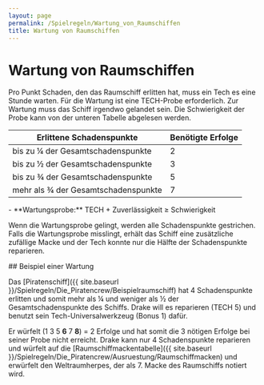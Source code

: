 ```yaml
---
layout: page
permalink: /Spielregeln/Wartung_von_Raumschiffen
title: Wartung von Raumschiffen
---
```


# Wartung von Raumschiffen

Pro Punkt Schaden, den das Raumschiff erlitten hat, muss ein Tech es eine Stunde warten. Für die Wartung ist eine TECH-Probe erforderlich. Zur Wartung muss das Schiff irgendwo gelandet sein. Die Schwierigkeit der Probe kann von der unteren Tabelle abgelesen werden.

<table>
<thead>
<tr><th>Erlittene Schadenspunkte</th><th>Benötigte Erfolge</th></tr>
</thead>
<tbody>
<tr><td>bis zu &frac14; der Gesamtschadenspunkte</td><td>2</td></tr>
<tr><td>bis zu &frac12; der Gesamtschadenspunkte</td><td>3</td></tr>
<tr><td>bis zu &frac34; der Gesamtschadenspunkte</td><td>5</td></tr>
<tr><td>mehr als &frac34; der Gesamtschadenspunkte</td><td>7</td></tr>
</tbody>
</table>
- **Wartungsprobe:** TECH + Zuverlässigkeit &ge; Schwierigkeit

Wenn die Wartungsprobe gelingt, werden alle Schadenspunkte gestrichen. Falls die Wartungsprobe misslingt, erhält das Schiff eine zusätzliche zufällige Macke und der Tech konnte nur die Hälfte der Schadenspunkte reparieren.

<div class="beispiel">
## Beispiel einer Wartung

Das [Piratenschiff]({{ site.baseurl }}/Spielregeln/Die_Piratencrew/Beispielraumschiff) hat 4 Schadenspunkte erlitten und somit mehr als &frac14; und weniger als &frac12; der Gesamtschadenspunkte des Schiffs. Drake will es reparieren (TECH 5) und benutzt sein Tech-Universalwerkzeug (Bonus 1) dafür.

Er würfelt (1 3 5 **6** 7 **8**) = 2 Erfolge und hat somit die 3 nötigen Erfolge bei seiner Probe nicht erreicht. Drake kann nur 4 Schadenspunkte reparieren und würfelt auf die [Raumschiffmackentabelle]({{ site.baseurl }}/Spielregeln/Die_Piratencrew/Ausruestung/Raumschiffmacken) und erwürfelt den Weltraumherpes, der als 7. Macke des Raumschiffs notiert wird.

</div>
